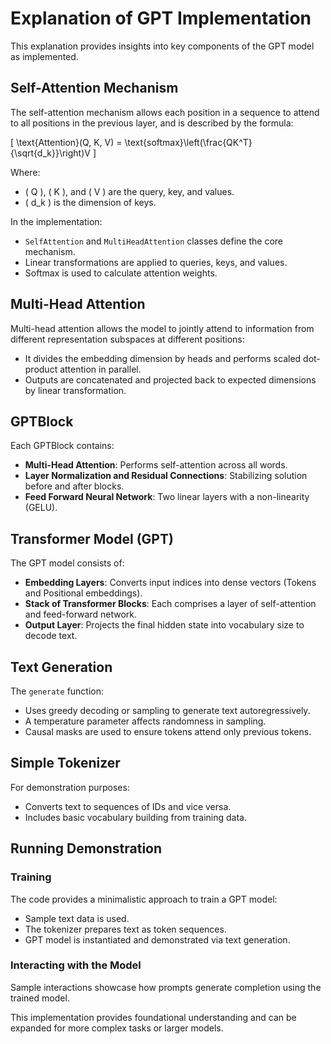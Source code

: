 # Explanation of GPT Implementation

This explanation provides insights into key components of the GPT model as implemented. 

## Self-Attention Mechanism

The self-attention mechanism allows each position in a sequence to attend to all positions in the previous layer, and is described by the formula:

\[
\text{Attention}(Q, K, V) = \text{softmax}\left(\frac{QK^T}{\sqrt{d_k}}\right)V
\]

Where:
- \( Q \), \( K \), and \( V \) are the query, key, and values.
- \( d_k \) is the dimension of keys.

In the implementation:
- `SelfAttention` and `MultiHeadAttention` classes define the core mechanism.
- Linear transformations are applied to queries, keys, and values.
- Softmax is used to calculate attention weights.

## Multi-Head Attention

Multi-head attention allows the model to jointly attend to information from different representation subspaces at different positions:
- It divides the embedding dimension by heads and performs scaled dot-product attention in parallel.
- Outputs are concatenated and projected back to expected dimensions by linear transformation.

## GPTBlock

Each GPTBlock contains:
- **Multi-Head Attention**: Performs self-attention across all words.
- **Layer Normalization and Residual Connections**: Stabilizing solution before and after blocks.
- **Feed Forward Neural Network**: Two linear layers with a non-linearity (GELU).

## Transformer Model (GPT)

The GPT model consists of:
- **Embedding Layers**: Converts input indices into dense vectors (Tokens and Positional embeddings).
- **Stack of Transformer Blocks**: Each comprises a layer of self-attention and feed-forward network.
- **Output Layer**: Projects the final hidden state into vocabulary size to decode text.

## Text Generation

The `generate` function:
- Uses greedy decoding or sampling to generate text autoregressively.
- A temperature parameter affects randomness in sampling.
- Causal masks are used to ensure tokens attend only previous tokens.

## Simple Tokenizer

For demonstration purposes:
- Converts text to sequences of IDs and vice versa.
- Includes basic vocabulary building from training data.

## Running Demonstration

### Training

The code provides a minimalistic approach to train a GPT model:
- Sample text data is used.
- The tokenizer prepares text as token sequences.
- GPT model is instantiated and demonstrated via text generation.

### Interacting with the Model

Sample interactions showcase how prompts generate completion using the trained model.

This implementation provides foundational understanding and can be expanded for more complex tasks or larger models.
